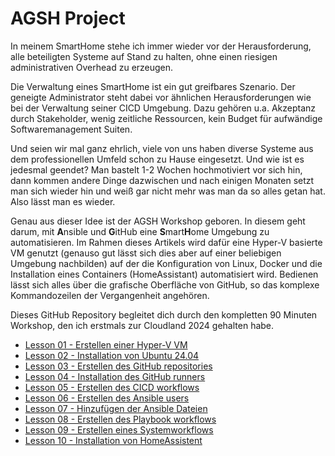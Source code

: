 # AGSH Project

In meinem SmartHome stehe ich immer wieder vor der Herausforderung, alle beteiligten Systeme auf Stand zu halten, ohne einen riesigen administrativen Overhead zu erzeugen.

Die Verwaltung eines SmartHome ist ein gut greifbares Szenario. Der geneigte Administrator steht dabei vor ähnlichen Herausforderungen wie bei der Verwaltung seiner CICD Umgebung. Dazu gehören u.a. Akzeptanz durch Stakeholder, wenig zeitliche Ressourcen, kein Budget für aufwändige Softwaremanagement Suiten.

Und seien wir mal ganz ehrlich, viele von uns haben diverse Systeme aus dem professionellen Umfeld schon zu Hause eingesetzt. Und wie ist es jedesmal geendet? Man bastelt 1-2 Wochen hochmotiviert vor sich hin, dann kommen andere Dinge dazwischen und nach einigen Monaten setzt man sich wieder hin und weiß gar nicht mehr was man da so alles getan hat. Also lässt man es wieder.

Genau aus dieser Idee ist der AGSH Workshop geboren. In diesem geht darum, mit **A**nsible und **G**itHub eine **S**mart**H**ome Umgebung zu automatisieren. Im Rahmen dieses Artikels wird dafür eine Hyper-V basierte VM genutzt (genauso gut lässt sich dies aber auf einer beliebigen Umgebung nachbilden) auf der die Konfiguration von Linux, Docker und die Installation eines Containers (HomeAssistant) automatisiert wird. Bedienen lässt sich alles über die grafische Oberfläche von GitHub, so das komplexe Kommandozeilen der Vergangenheit angehören.

Dieses GitHub Repository begleitet dich durch den kompletten 90 Minuten Workshop, den ich erstmals zur Cloudland 2024 gehalten habe.

- [Lesson 01 - Erstellen einer Hyper-V VM](./Lesson01-create_vm/Lesson01.md)
- [Lesson 02 - Installation von Ubuntu 24.04](./Lesson02-install_ubuntu_in_vm/Lesson02.md)
- [Lesson 03 - Erstellen des GitHub repositories](./Lesson03-create_gh_repository/Lesson03.md)
- [Lesson 04 - Installation des GitHub runners](./Lesson04-install_github_runner/Lesson04.md)
- [Lesson 05 - Erstellen des CICD workflows](./Lesson05-create_cicd_workflow/Lesson05.md)
- [Lesson 06 - Erstellen des Ansible users](./Lesson06-create_ansible_user/Lession06.md)
- [Lesson 07 - Hinzufügen der Ansible Dateien](./Lesson07-add_ansible_files/Lesson07.md)
- [Lesson 08 - Erstellen des Playbook workflows](./Lesson08-create-playbook-workflow/Lesson08.md)
- [Lesson 09 - Erstellen eines Systemworkflows](./Lesson09-Installation_of_a_baseline/Lession09.md)
- [Lesson 10 - Installation von HomeAssistent](./Lesson10-Install_homeassistant_as_container/Lesson10.md)